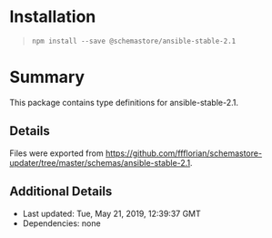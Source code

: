 # Installation
> `npm install --save @schemastore/ansible-stable-2.1`

# Summary
This package contains type definitions for ansible-stable-2.1.

## Details
Files were exported from https://github.com/ffflorian/schemastore-updater/tree/master/schemas/ansible-stable-2.1.

## Additional Details
* Last updated: Tue, May 21, 2019, 12:39:37 GMT
* Dependencies: none
